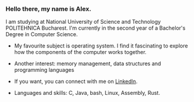 ### Hello there, my name is Alex.

I am studying at National University 
of Science and Technology POLITEHNICA 
Bucharest. I'm currently in the second
year of a Bachelor's Degree in Computer
Science.

- My favourite subject is operating system. I 
find it fascinating to explore how the 
components of the computer works together.

- Another interest: memory management, data 
structures and programming languages

- If you want, you can connect with me on
[LinkedIn](https://www.linkedin.com/in/alexandru-ocanoaia/).

- Languages and skills: C, Java, bash, Linux,
Assembly, Rust.
